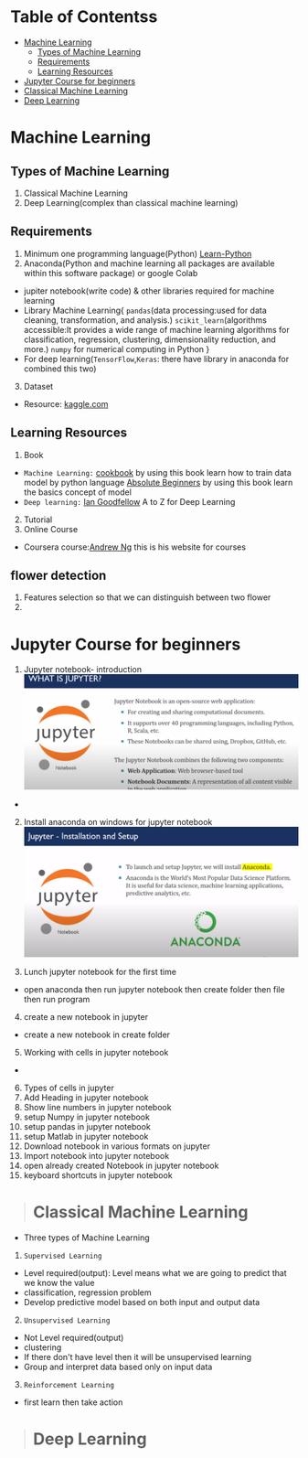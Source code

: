 # Table of Contentss
- [Machine Learning](#machine-learning)
  - [Types of Machine Learning](#types-of-machine-learning)
  - [Requirements](#requirements)
  - [Learning Resources](#learning-resources)
- [Jupyter Course for beginners](#jupyter-course-for-beginners)
- [Classical Machine Learning](#classical-machine-learning)
- [Deep Learning](#deep-learning)

# Machine Learning
## Types of Machine Learning
1. Classical Machine Learning
2. Deep Learning(complex than classical machine learning)

## Requirements
1. Minimum one programming language(Python) [Learn-Python](https://learn-python.org)
2. Anaconda(Python and machine learning all packages are available within this software package) 
or google Colab
- jupiter notebook(write code) & other libraries required for machine learning
- Library Machine Learning{ 
    `pandas`(data processing:used for data cleaning, transformation, and analysis.)
    `scikit_learn`(algorithms accessible:It provides a wide range of machine learning algorithms for classification, regression, clustering, dimensionality reduction, and more.)
    `numpy`  for numerical computing in Python
    }
- For deep learning(`TensorFlow`,`Keras`: there have library in anaconda for combined this two)
3. Dataset
- Resource: [kaggle.com](http://kaggle.com)

## Learning Resources
1. Book
- `Machine Learning:` [cookbook](https://drive.google.com/file/d/1bF1zRPvH18sGKJuDBlkaSVuT0siigj-K/view?usp=sharing) by using this book learn how to  train data model by python language
[Absolute Beginners](https://drive.google.com/file/d/1oy6AmdT8OgxZUYSd2P5uWOHuTV0njIPZ/view?usp=sharing) by using this book learn the basics concept of model
- `Deep learning:` [Ian Goodfellow](https://drive.google.com/file/d/1ZZxfvXZoVRBJc8rqmH2pUjg8G9cWiYox/view?usp=sharing) A to Z for Deep Learning
2. Tutorial 
3. Online Course
- Coursera course:[Andrew Ng](https://www.deeplearning.ai/short-courses/) this is his website for courses 


## flower detection
1. Features selection so that we can distinguish between two flower
2. 
# Jupyter Course for beginners 
1. Jupyter notebook- introduction
![Jupyter-Notebook-introduction](images/1Jupyter-notebook-introduction.png)
- 
2. Install anaconda on windows for jupyter notebook
![Jupyter-Notebook-introduction](images/2anaconda.png)

3. Lunch jupyter notebook for the first time
- open anaconda then run jupyter notebook then create folder then file then run program
4. create a new notebook in jupyter 
- create a new notebook in create folder
5. Working with cells in jupyter notebook
- 
6. Types of cells in jupyter
7. Add Heading in jupyter notebook
8. Show line numbers in jupyter notebook
9. setup Numpy in jupyter notebook
10. setup pandas in jupyter notebook
11. setup Matlab in jupyter notebook
12. Download notebook in various formats on jupyter 
13. Import notebook into jupyter notebook
14. open already created Notebook in jupyter notebook
15. keyboard shortcuts in jupyter notebook 
> # Classical Machine Learning
- Three types of Machine Learning
1. `Supervised Learning`
- Level required(output): Level means what we are going to predict that we know the value
- classification, regression problem
- Develop predictive model based on both input and output data
2. `Unsupervised Learning`
- Not Level required(output)
- clustering
- If there don't have level then it will be unsupervised learning
- Group and interpret data based only on input data
3. `Reinforcement Learning`
- first learn then take action

> # Deep Learning


